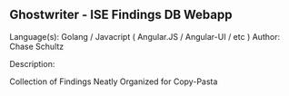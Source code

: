 Ghostwriter - ISE Findings DB Webapp
------------------------------------

Language(s):	Golang / Javacript ( Angular.JS / Angular-UI / etc )
Author:		Chase Schultz

Description:

Collection of Findings Neatly Organized for Copy-Pasta
